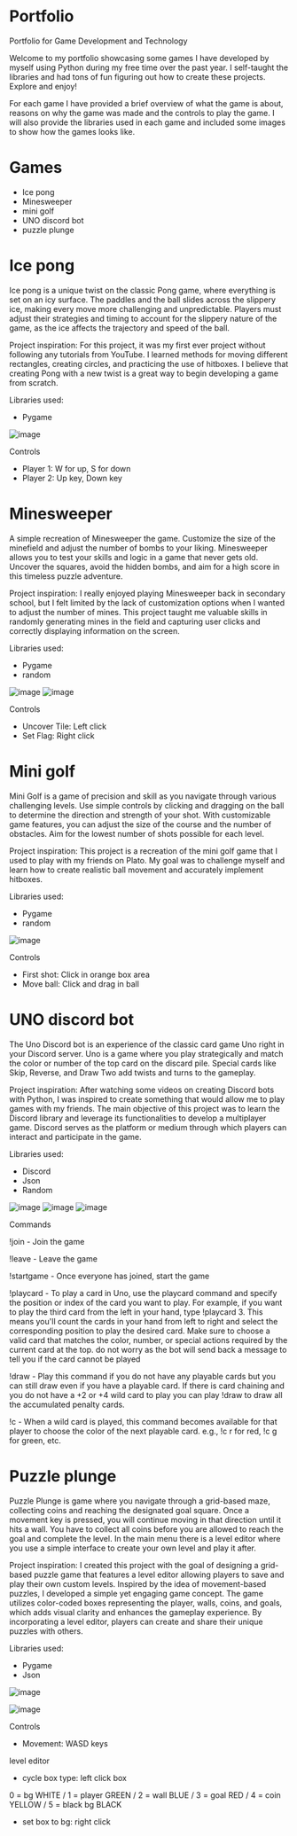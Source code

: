 # Portfolio
Portfolio for Game Development and Technology 

Welcome to my portfolio showcasing some games I have developed by myself using Python during my free time over the past year. I self-taught the libraries and had tons of fun figuring out how to create these projects. Explore and enjoy!

For each game I have provided a brief overview of what the game is about, reasons on why the game was made and the controls to play the game. I will also provide the libraries used in each game and included some images to show how the games looks like.

# Games
- Ice pong
- Minesweeper
- mini golf
- UNO discord bot
- puzzle plunge

# Ice pong
Ice pong is a unique twist on the classic Pong game, where everything is set on an icy surface. The paddles and the ball slides across the slippery ice, making every move more challenging and unpredictable. Players must adjust their strategies and timing to account for the slippery nature of the game, as the ice affects the trajectory and speed of the ball.

Project inspiration:
For this project, it was my first ever project without following any tutorials from YouTube. I learned methods for moving different rectangles, creating circles, and practicing the use of hitboxes. I believe that creating Pong with a new twist is a great way to begin developing a game from scratch.

Libraries used:
- Pygame

![image](https://github.com/D-exter/Portfolio/assets/138134061/20bc01b8-ca23-4f24-80dc-cca92e7aa571)

Controls
- Player 1: W for up, S for down
- Player 2: Up key, Down key


# Minesweeper
A simple recreation of Minesweeper the game. Customize the size of the minefield and adjust the number of bombs to your liking. Minesweeper allows you to test your skills and logic in a game that never gets old. Uncover the squares, avoid the hidden bombs, and aim for a high score in this timeless puzzle adventure.

Project inspiration:
I really enjoyed playing Minesweeper back in secondary school, but I felt limited by the lack of customization options when I wanted to adjust the number of mines. This project taught me valuable skills in randomly generating mines in the field and capturing user clicks and correctly displaying information on the screen.

Libraries used:
- Pygame
- random

![image](https://github.com/D-exter/Portfolio/assets/138134061/e61a42d5-f68c-47dc-b737-030b908f4ec9)
![image](https://github.com/D-exter/Portfolio/assets/138134061/27e7d858-5e77-4201-98a1-d06d84899b05)

Controls
- Uncover Tile: Left click 
- Set Flag: Right click


# Mini golf
Mini Golf is a game of precision and skill as you navigate through various challenging levels. Use simple controls by clicking and dragging on the ball to determine the direction and strength of your shot. With customizable game features, you can adjust the size of the course and the number of obstacles. Aim for the lowest number of shots possible for each level.

Project inspiration:
This project is a recreation of the mini golf game that I used to play with my friends on Plato. My goal was to challenge myself and learn how to create realistic ball movement and accurately implement hitboxes. 

Libraries used:
- Pygame
- random

![image](https://github.com/D-exter/Portfolio/assets/138134061/a7419830-0cd8-485b-86eb-ce9798ab2cf5)

Controls
- First shot: Click in orange box area
- Move ball: Click and drag in ball


# UNO discord bot
The Uno Discord bot is an experience of the classic card game Uno right in your Discord server. Uno is a game where you play strategically and match the color or number of the top card on the discard pile. Special cards like Skip, Reverse, and Draw Two add twists and turns to the gameplay.

Project inspiration:
After watching some videos on creating Discord bots with Python, I was inspired to create something that would allow me to play games with my friends. The main objective of this project was to learn the Discord library and leverage its functionalities to develop a multiplayer game. Discord serves as the platform or medium through which players can interact and participate in the game.

Libraries used:
- Discord
- Json
- Random

![image](https://github.com/D-exter/Portfolio/assets/138134061/9cb8aeb9-1f77-465d-ac66-a8a625150d61)
![image](https://github.com/D-exter/Portfolio/assets/138134061/576f5f65-4ea5-4e16-af1e-fc14cc78e438)
![image](https://github.com/D-exter/Portfolio/assets/138134061/4688102a-5424-4057-87cb-dec37e60f95e)


Commands

!join - 
Join the game

!leave - 
Leave the game

!startgame - 
Once everyone has joined, start the game

!playcard - 
To play a card in Uno, use the playcard command and specify the position or index of the card you want to play. For example, if you want to play the third card from the left in your hand, type !playcard 3. This means you'll count the cards in your hand from left to right and select the corresponding position to play the desired card. Make sure to choose a valid card that matches the color, number, or special actions required by the current card at the top. do not worry as the bot will send back a message to tell you if the card cannot be played

!draw - 
Play this command if you do not have any playable cards but you can still draw even if you have a playable card.
If there is card chaining and you do not have a +2 or +4 wild card to play you can play !draw to draw all the accumulated penalty cards.

!c - 
When a wild card is played, this command becomes available for that player to choose the color of the next playable card.
e.g., !c r for red, !c g for green, etc.


# Puzzle plunge
Puzzle Plunge is game where you navigate through a grid-based maze, collecting coins and reaching the designated goal square. Once a movement key is pressed, you will continue moving in that direction until it hits a wall. You have to collect all coins before you are allowed to reach the goal and complete the level. In the main menu there is a level editor where you use a simple interface to create your own level and play it after.

Project inspiration:
I created this project with the goal of designing a grid-based puzzle game that features a level editor allowing players to save and play their own custom levels. Inspired by the idea of movement-based puzzles, I developed a simple yet engaging game concept. The game utilizes color-coded boxes representing the player, walls, coins, and goals, which adds visual clarity and enhances the gameplay experience. By incorporating a level editor, players can create and share their unique puzzles with others.

Libraries used:
- Pygame
- Json

![image](https://github.com/D-exter/Portfolio/assets/138134061/7f899bf7-44ec-4e1e-926d-1ae5388f2c2d)

![image](https://github.com/D-exter/Portfolio/assets/138134061/6f00c825-dd44-47ef-b2ee-6df9f5dc138b)


Controls

- Movement: WASD keys

level editor
- cycle box type: left click box

0 = bg    WHITE / 
1 = player    GREEN / 
2 = wall  BLUE / 
3 = goal  RED / 
4 = coin  YELLOW / 
5 = black bg  BLACK

- set box to bg: right click
